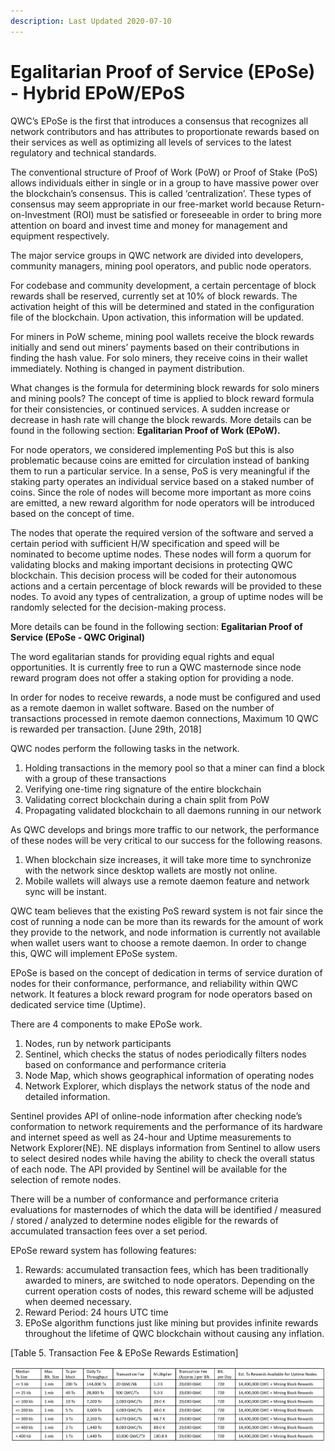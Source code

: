 ```yaml
---
description: Last Updated 2020-07-10
---
```


# Egalitarian Proof of Service \(EPoSe\) - Hybrid EPoW/EPoS

QWC’s EPoSe is the first that introduces a consensus that recognizes all network contributors and has attributes to proportionate rewards based on their services as well as optimizing all levels of services to the latest regulatory and technical standards.

The conventional structure of Proof of Work \(PoW\) or Proof of Stake \(PoS\) allows individuals either in single or in a group to have massive power over the blockchain’s consensus. This is called ‘centralization’. These types of consensus may seem appropriate in our free-market world because Return-on-Investment \(ROI\) must be satisfied or foreseeable in order to bring more attention on board and invest time and money for management and equipment respectively.

The major service groups in QWC network are divided into developers, community managers, mining pool operators, and public node operators.

For codebase and community development, a certain percentage of block rewards shall be reserved, currently set at 10% of block rewards. The activation height of this will be determined and stated in the configuration file of the blockchain. Upon activation, this information will be updated.

For miners in PoW scheme, mining pool wallets receive the block rewards initially and send out miners’ payments based on their contributions in finding the hash value. For solo miners, they receive coins in their wallet immediately. Nothing is changed in payment distribution.

What changes is the formula for determining block rewards for solo miners and mining pools? The concept of time is applied to block reward formula for their consistencies, or continued services. A sudden increase or decrease in hash rate will change the block rewards. More details can be found in the following section: **Egalitarian Proof of Work \(EPoW\).**

For node operators, we considered implementing PoS but this is also problematic because coins are emitted for circulation instead of banking them to run a particular service. In a sense, PoS is very meaningful if the staking party operates an individual service based on a staked number of coins. Since the role of nodes will become more important as more coins are emitted, a new reward algorithm for node operators will be introduced based on the concept of time.

The nodes that operate the required version of the software and served a certain period with sufficient H/W specification and speed will be nominated to become uptime nodes. These nodes will form a quorum for validating blocks and making important decisions in protecting QWC blockchain. This decision process will be coded for their autonomous actions and a certain percentage of block rewards will be provided to these nodes. To avoid any types of centralization, a group of uptime nodes will be randomly selected for the decision-making process.

More details can be found in the following section: **Egalitarian Proof of Service \(EPoSe - QWC Original\)**

The word egalitarian stands for providing equal rights and equal opportunities. It is currently free to run a QWC masternode since node reward program does not offer a staking option for providing a node.

In order for nodes to receive rewards, a node must be configured and used as a remote daemon in wallet software. Based on the number of transactions processed in remote daemon connections, Maximum 10 QWC is rewarded per transaction. \[June 29th, 2018\]

QWC nodes perform the following tasks in the network.

1. Holding transactions in the memory pool so that a miner can find a block with a group of these transactions
2. Verifying one-time ring signature of the entire blockchain
3. Validating correct blockchain during a chain split from PoW
4. Propagating validated blockchain to all daemons running in our network

As QWC develops and brings more traffic to our network, the performance of these nodes will be very critical to our success for the following reasons.

1. When blockchain size increases, it will take more time to synchronize with the network since desktop wallets are mostly not online.
2. Mobile wallets will always use a remote daemon feature and network sync will be instant.

QWC team believes that the existing PoS reward system is not fair since the cost of running a node can be more than its rewards for the amount of work they provide to the network, and node information is currently not available when wallet users want to choose a remote daemon. In order to change this, QWC will implement EPoSe system.

EPoSe is based on the concept of dedication in terms of service duration of nodes for their conformance, performance, and reliability within QWC network. It features a block reward program for node operators based on dedicated service time \(Uptime\).

There are 4 components to make EPoSe work.

1. Nodes, run by network participants
2. Sentinel, which checks the status of nodes periodically filters nodes based on conformance and performance criteria
3. Node Map, which shows geographical information of operating nodes
4. Network Explorer, which displays the network status of the node and detailed information.

Sentinel provides API of online-node information after checking node’s conformation to network requirements and the performance of its hardware and internet speed as well as 24-hour and Uptime measurements to Network Explorer\(NE\). NE displays information from Sentinel to allow users to select desired nodes while having the ability to check the overall status of each node. The API provided by Sentinel will be available for the selection of remote nodes.

There will be a number of conformance and performance criteria evaluations for masternodes of which the data will be identified / measured / stored / analyzed to determine nodes eligible for the rewards of accumulated transaction fees over a set period.

EPoSe reward system has following features:

1. Rewards: accumulated transaction fees, which has been traditionally awarded to miners, are switched to node operators. Depending on the current operation costs of nodes, this reward scheme will be adjusted when deemed necessary.
2. Reward Period: 24 hours UTC time
3. EPoSe algorithm functions just like mining but provides infinite rewards throughout the lifetime of QWC blockchain without causing any inflation.

\[Table 5. Transaction Fee & EPoSe Rewards Estimation\]

![Click to enlarge the table](../.gitbook/assets/5%20%281%29.png)



